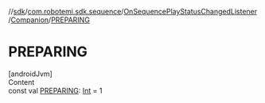 //[sdk](../../../../index.md)/[com.robotemi.sdk.sequence](../../index.md)/[OnSequencePlayStatusChangedListener](../index.md)/[Companion](index.md)/[PREPARING](-p-r-e-p-a-r-i-n-g.md)



# PREPARING  
[androidJvm]  
Content  
const val [PREPARING](-p-r-e-p-a-r-i-n-g.md): [Int](https://kotlinlang.org/api/latest/jvm/stdlib/kotlin/-int/index.html) = 1  



